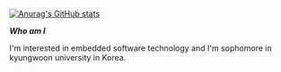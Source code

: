 [![Anurag's GitHub stats](https://github-readme-stats.vercel.app/api?username=HarryKito&count_private=true&theme=synthwave)](https://github.com/anuraghazra/github-readme-stats)


***Who am I***

I'm interested in embedded software technology and I'm sophomore in kyungwoon university in Korea.
